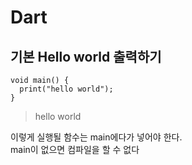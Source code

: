 # Dart 
## 기본 Hello world 출력하기
```
void main() {
  print("hello world");
}
```
> hello world<br>

이렇게 실행될 함수는 main에다가 넣어야 한다.<br>
main이 없으면 컴파일을 할 수 없다
